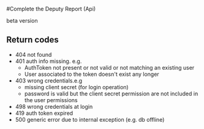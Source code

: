 #Complete the Deputy Report (Api)

beta version

Return codes
------------
* 404 not found
* 401 auth info missing. e.g. 
    - AuthToken not present or not valid or not matching an existing user
    - User associated to the token doesn't exist any longer
* 403 wrong credentials.e.g
   - missing client secret (for login operation)
   - password is valid but the client secret permission are not included in the user permissions
* 498 wrong credentials at login
* 419 auth token expired
* 500 generic error due to internal exception (e.g. db offline)

